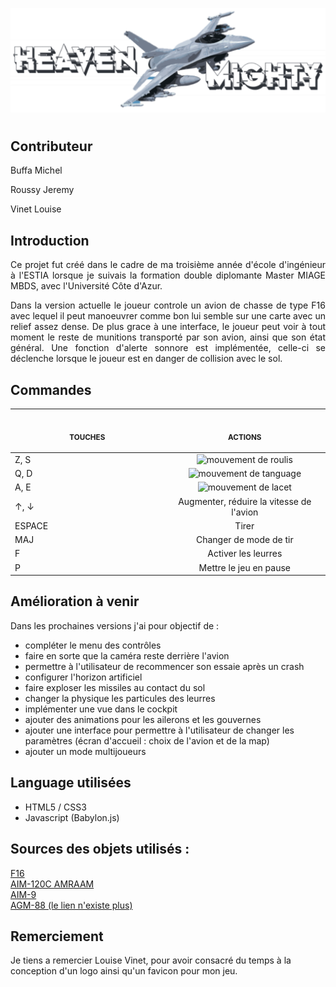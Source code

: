 <p align="center">
  <img src = "https://github.com/jeremy-roussy/Heaven_Mighty/blob/main/assets/images/title.svg" title = "logo du jeu" alt = "logo du jeu">
</p>
<h1></h1>

<h2>Contributeur</h2>

<p>Buffa Michel</p>
<p>Roussy Jeremy</p>
<p>Vinet Louise</p>

<h2>Introduction</h2>

<div align="justify">
  <p>Ce projet fut créé dans le cadre de ma troisième année d'école d'ingénieur à l'ESTIA lorsque je suivais la formation double diplomante Master MIAGE MBDS, avec l'Université Côte d'Azur.</p>
  <p>Dans la version actuelle le joueur controle un avion de chasse de type F16 avec lequel il peut manoeuvrer comme bon lui semble sur une carte avec un relief assez dense. De plus grace à une interface, le joueur peut voir à tout moment le reste de munitions transporté par son avion, ainsi que son état général. Une fonction d'alerte sonnore est implémentée, celle-ci se déclenche lorsque le joueur est en danger de collision avec le sol.</p>
</div>

<h2>Commandes</h2>

<table>
    <thead>
        <tr>
            <th align="center">
              <img width="500">
              <p> 
                <small>TOUCHES</small>
              </p>
            </th>
            <th align="center">
              <img width="500">
              <p> 
                <small>ACTIONS</small>
              </p>
            </th>
        </tr>
    </thead>
    <tbody>
        <tr>
            <td>Z, S</td>
            <td align="center"><img src = "https://upload.wikimedia.org/wikipedia/commons/thumb/c/cc/Aileron_roll.gif/270px-Aileron_roll.gif" title = "mouvement de roulis" alt = "mouvement de roulis"></td>
        </tr>
        <tr>
            <td>Q, D</td>
            <td align="center"><img src = "https://upload.wikimedia.org/wikipedia/commons/thumb/e/ec/Aileron_pitch.gif/270px-Aileron_pitch.gif" title = "mouvement de tanguage" alt = "mouvement de tanguage"></td>
        </tr>
        <tr>
            <td>A, E</td>
            <td align="center"><img src = "https://upload.wikimedia.org/wikipedia/commons/thumb/9/96/Aileron_yaw.gif/270px-Aileron_yaw.gif" title = "mouvement de lacet" alt = "mouvement de lacet"></td>
        </tr>
        <tr>
            <td>↑, ↓</td>
            <td align="center">Augmenter, réduire la vitesse de l'avion</td>
        </tr>
        <tr>
            <td>ESPACE</td>
            <td align="center">Tirer</td>
        </tr>
        <tr>
            <td>MAJ</td>
            <td align="center">Changer de mode de tir</td>
        </tr>
        <tr>
            <td>F</td>
            <td align="center">Activer les leurres</td>
        </tr>
        <tr>
            <td>P</td>
            <td align="center">Mettre le jeu en pause</td>
        </tr>
    </tbody>
</table>

<h2>Amélioration à venir</h2>

<p>Dans les prochaines versions j'ai pour objectif de :</p>
<ul>
  <li>compléter le menu des contrôles</li>
  <li>faire en sorte que la caméra reste derrière l'avion</li>
  <li>permettre à l'utilisateur de recommencer son essaie après un crash</li>
  <li>configurer l'horizon artificiel</li>
  <li>faire exploser les missiles au contact du sol</li>
  <li>changer la physique les particules des leurres</li>
  <li>implémenter une vue dans le cockpit</li>
  <li>ajouter des animations pour les ailerons et les gouvernes</li>
  <li>ajouter une interface pour permettre à l'utilisateur de changer les paramètres (écran d'accueil : choix de l'avion et de la map)</li>
  <li>ajouter un mode multijoueurs</li>
</ul>

<h2>Language utilisées</h2>

<ul>
  <li>HTML5 / CSS3</li>
  <li>Javascript (Babylon.js)</li>
</ul>

<h2>Sources des objets utilisés :</h2>

<a href="https://sketchfab.com/3d-models/f-16-b61ad1fce1934784b2338d740ea282d9" title="link to F16 model">F16</a>
<br>
<a href="https://sketchfab.com/3d-models/aim-120c-amraam-62b79b0f76e44684ad43adcc2ae3cdb9" title="link to AIM-120C AMRAAM model">AIM-120C AMRAAM</a>
<br>
<a href="https://www.turbosquid.com/fr/3d-models/free-3ds-mode-missile-aim-9-sidewinder/924208" title="link to AIM-9 model">AIM-9</a>
<br>
<a href="" title="link to AGM-88 model">AGM-88 (le lien n'existe plus)</a>

<h2>Remerciement</h2>

<p>Je tiens a remercier Louise Vinet, pour avoir consacré du temps à la conception d'un logo ainsi qu'un favicon pour mon jeu.</p>
